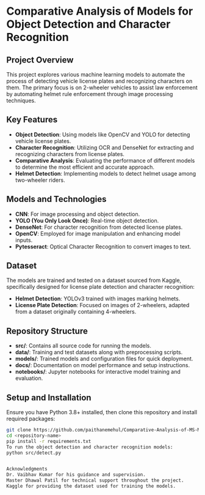 # Comparative Analysis of Models for Object Detection and Character Recognition

## Project Overview
This project explores various machine learning models to automate the process of detecting vehicle license plates and recognizing characters on them. The primary focus is on 2-wheeler vehicles to assist law enforcement by automating helmet rule enforcement through image processing techniques.

## Key Features
- **Object Detection**: Using models like OpenCV and YOLO for detecting vehicle license plates.
- **Character Recognition**: Utilizing OCR and DenseNet for extracting and recognizing characters from license plates.
- **Comparative Analysis**: Evaluating the performance of different models to determine the most efficient and accurate approach.
- **Helmet Detection**: Implementing models to detect helmet usage among two-wheeler riders.

## Models and Technologies
- **CNN**: For image processing and object detection.
- **YOLO (You Only Look Once)**: Real-time object detection.
- **DenseNet**: For character recognition from detected license plates.
- **OpenCV**: Employed for image manipulation and enhancing model inputs.
- **Pytesseract**: Optical Character Recognition to convert images to text.

## Dataset
The models are trained and tested on a dataset sourced from Kaggle, specifically designed for license plate detection and character recognition:
- **Helmet Detection**: YOLOv3 trained with images marking helmets.
- **License Plate Detection**: Focused on images of 2-wheelers, adapted from a dataset originally containing 4-wheelers.

## Repository Structure
- **src/**: Contains all source code for running the models.
- **data/**: Training and test datasets along with preprocessing scripts.
- **models/**: Trained models and configuration files for quick deployment.
- **docs/**: Documentation on model performance and setup instructions.
- **notebooks/**: Jupyter notebooks for interactive model training and evaluation.

## Setup and Installation
Ensure you have Python 3.8+ installed, then clone this repository and install required packages:
```bash
git clone https://github.com/paithanemehul/Comparative-Analysis-of-MS-Models-for-Helmet-and-License-Plate-Recognition.git
cd <repository-name>
pip install -r requirements.txt
To run the object detection and character recognition models:
python src/detect.py


Acknowledgments
Dr. Vaibhav Kumar for his guidance and supervision.
Master Dhawal Patil for technical support throughout the project.
Kaggle for providing the dataset used for training the models.

